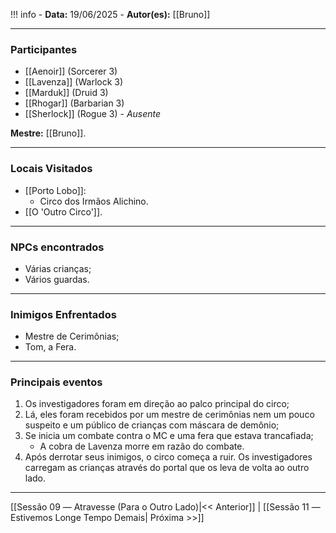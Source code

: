 !!! info
	- **Data:** 19/06/2025
	- **Autor(es):** [[Bruno]]

---

### Participantes

- [[Aenoir]] (Sorcerer 3)
- [[Lavenza]] (Warlock 3)
- [[Marduk]] (Druid 3)
- [[Rhogar]] (Barbarian 3)
- [[Sherlock]] (Rogue 3) - *Ausente*

**Mestre:** [[Bruno]].

---  

### Locais Visitados

- [[Porto Lobo]]:
	- Circo dos Irmãos Alichino.
- [[O 'Outro Circo']].

---

### NPCs encontrados

- Várias crianças;
- Vários guardas.

---

### Inimigos Enfrentados

- Mestre de Cerimônias;
- Tom, a Fera.

---

### Principais eventos

1. Os investigadores foram em direção ao palco principal do circo;
2. Lá, eles foram recebidos por um mestre de cerimônias nem um pouco suspeito e um público de crianças com máscara de demônio;
3. Se inicia um combate contra o MC e uma fera que estava trancafiada;
	- A cobra de Lavenza morre em razão do combate.
4. Após derrotar seus inimigos, o circo começa a ruir. Os investigadores carregam as crianças através do portal que os leva de volta ao outro lado.

---

[[Sessão 09 ― Atravesse (Para o Outro Lado)|<< Anterior]] | [[Sessão 11 ― Estivemos Longe Tempo Demais| Próxima >>]]